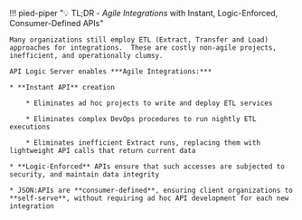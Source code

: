 !!! pied-piper ":bulb: TL;DR - *Agile Integrations* with Instant, Logic-Enforced, Consumer-Defined APIs"

    Many organizations still employ ETL (Extract, Transfer and Load) approaches for integrations.  These are costly non-agile projects, inefficient, and operationally clumsy.

    API Logic Server enables ***Agile Integrations:***

    * **Instant API** creation

        * Eliminates ad hoc projects to write and deploy ETL services

        * Eliminates complex DevOps procedures to run nightly ETL executions

        * Eliminates inefficient Extract runs, replacing them with lightweight API calls that return current data

    * **Logic-Enforced** APIs ensure that such accesses are subjected to security, and maintain data integrity

    * JSON:APIs are **consumer-defined**, ensuring client organizations to **self-serve**, without requiring ad hoc API development for each new integration

